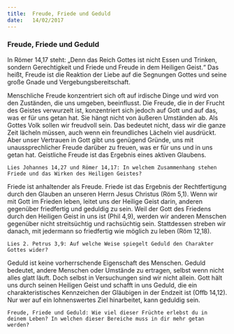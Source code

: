 ```yaml
---
title:  Freude, Friede und Geduld
date:   14/02/2017
---
```


### Freude, Friede und Geduld 

In Römer 14,17 steht: „Denn das Reich Gottes ist nicht Essen und Trinken, sondern Gerechtigkeit und Friede und Freude in dem Heiligen Geist.“ Das heißt, Freude ist die Reaktion der Liebe auf die Segnungen Gottes und seine große Gnade und Vergebungsbereitschaft. 

Menschliche Freude konzentriert sich oft auf irdische Dinge und wird von den Zuständen, die uns umgeben, beeinflusst. Die Freude, die in der Frucht des Geistes verwurzelt ist, konzentriert sich jedoch auf Gott und auf das, was er für uns getan hat. Sie hängt nicht von äußeren Umständen ab. Als Gottes Volk sollen wir freudvoll sein. Das bedeutet nicht, dass wir die ganze Zeit lächeln müssen, auch wenn ein freundliches Lächeln viel ausdrückt. Aber unser Vertrauen in Gott gibt uns genügend Gründe, uns mit unaussprechlicher Freude darüber zu freuen, was er für uns und in uns getan hat. Geistliche Freude ist das Ergebnis eines aktiven Glaubens. 

`Lies Johannes 14,27 und Römer 14,17: In welchem Zusammenhang stehen Friede und das Wirken des Heiligen Geistes?` 

Friede ist anhaltender als Freude. Friede ist das Ergebnis der Rechtfertigung durch den Glauben an unseren Herrn Jesus Christus (Röm 5,1). Wenn wir mit Gott im Frieden leben, leitet uns der Heilige Geist darin, anderen gegenüber friedfertig und geduldig zu sein. Weil der Gott des Friedens durch den Heiligen Geist in uns ist (Phil 4,9), werden wir anderen Menschen gegenüber nicht streitsüchtig und rachsüchtig sein. Stattdessen streben wir danach, mit jedermann so friedfertig wie möglich zu leben (Röm 12,18). 

`Lies 2. Petrus 3,9: Auf welche Weise spiegelt Geduld den Charakter Gottes wider?` 

Geduld ist keine vorherrschende Eigenschaft des Menschen. Geduld bedeutet, andere Menschen oder Umstände zu ertragen, selbst wenn nicht alles glatt läuft. Doch selbst in Versuchungen sind wir nicht allein. Gott hält uns durch seinen Heiligen Geist und schafft in uns Geduld, die ein charakteristisches Kennzeichen der Gläubigen in der Endzeit ist (Offb 14,12). Nur wer auf ein lohnenswertes Ziel hinarbeitet, kann geduldig sein. 

`Freude, Friede und Geduld: Wie viel dieser Früchte erlebst du in deinem Leben? In welchen dieser Bereiche muss in dir mehr getan werden?` 